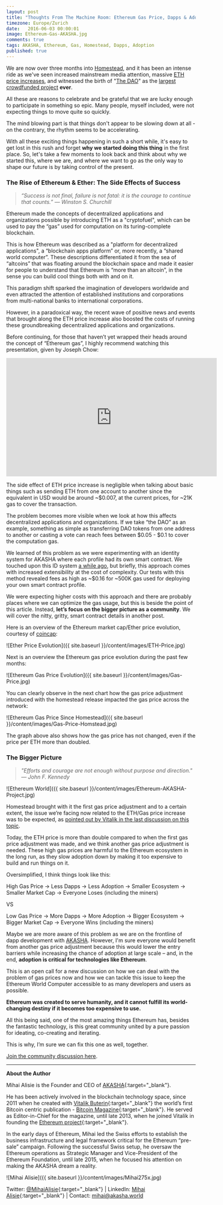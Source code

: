 ```yaml
---
layout: post
title: "Thoughts From The Machine Room: Ethereum Gas Price, Dapps & Adoption"
timezone: Europe/Zurich
date:   2016-06-03 00:00:01
image: Ethereum-Gas-AKASHA.jpg
comments: true
tags: AKASHA, Ethereum, Gas, Homestead, Dapps, Adoption
published: true
---
```


We are now over three months into [Homestead](https://blog.ethereum.org/2016/02/29/homestead-release/), and it has been an intense ride as we've seen increased mainstream media attention, massive [ETH price increases](http://ethereumprice.org/), and witnessed the birth of "[The DAO](https://daohub.org/)" as the [largest crowdfunded project](https://en.wikipedia.org/wiki/List_of_highest_funded_crowdfunding_projects) **ever**.
 
All these are reasons to celebrate and be grateful that we are lucky enough to participate in something so epic. Many people, myself included, were not expecting things to move quite so quickly.
 
The mind blowing part is that things don't appear to be slowing down at all - on the contrary, the rhythm seems to be accelerating.
 
With all these exciting things happening in such a short while, it's easy to get lost in this rush and forget **why we started doing this thing** in the first place. So, let's take a few moments to look back and think about why we started this, where we are, and where we want to go as the only way to shape our future is by taking control of the present.

### The Rise of Ethereum & Ether: The Side Effects of Success
> *“Success is not final, failure is not fatal: it is the courage to continue that counts.” ― Winston S. Churchill*

Ethereum made the concepts of decentralized applications and organizations possible by introducing ETH as a "cryptofuel", which can be used to pay the “gas” used for computation on its turing-complete blockchain.
 
This is how Ethereum was described as a "platform for decentralized applications", a “blockchain apps platform” or, more recently, a “shared world computer”. These descriptions differentiated it from the sea of “altcoins” that was floating around the blockchain space and made it easier for people to understand that Ethereum is “more than an altcoin”, in the sense you can build cool things both with and on it.
 
This paradigm shift sparked the imagination of developers worldwide and even attracted the attention of established institutions and corporations from multi-national banks to international corporations.
 
However, in a paradoxical way, the recent wave of positive news and events that brought along the ETH price increase also boosted the costs of running these groundbreaking decentralized applications and organizations.
 
Before continuing, for those that haven’t yet wrapped their heads around the concept of “Ethereum gas”, I highly recommend watching this presentation, given by Joseph Chow:

<iframe width="560" height="315" src="https://www.youtube.com/embed/dd-ajiMl4HY" frameborder="0" allowfullscreen></iframe>

The side effect of ETH price increase is negligible when talking about basic things such as sending ETH from one account to another since the equivalent in USD would be around ~$0.007, at the current prices, for ~21K gas to cover the transaction.
 
The problem becomes more visible when we look at how this affects decentralized applications and organizations. If we take “the DAO” as an example, something as simple as transferring DAO tokens from one address to another or casting a vote can reach fees between $0.05 - $0.1 to cover the computation gas.
 
We learned of this problem as we were experimenting with an identity system for AKASHA where each profile had its own smart contract. We touched upon this ID system [a while ago](https://www.reddit.com/r/ethereum/comments/4hm678/unveiling_akasha_a_nextgeneration_social_media/d2qyuhx), but briefly, this approach comes with increased extensibility at the cost of complexity. Our tests with this method revealed fees as high as ~$0.16 for ~500K gas used for deploying your own smart contract profile.
 
We were expecting higher costs with this approach and there are probably places where we can optimize the gas usage, but this is beside the point of this article. Instead, **let’s focus on the bigger picture as a community**. We will cover the nitty, gritty, smart contract details in another post.
 
Here is an overview of the Ethereum market cap/Ether price evolution, courtesy of [coincap](http://coincap.io/):

![Ether Price Evolution]({{ site.baseurl }}/content/images/ETH-Price.jpg)

Next is an overview the Ethereum gas price evolution during the past few months:

![Ethereum Gas Price Evolution]({{ site.baseurl }}/content/images/Gas-Price.jpg)

You can clearly observe in the next chart how the gas price adjustment introduced with the homestead release impacted the gas price across the network:

![Ethereum Gas Price Since Homestead]({{ site.baseurl }}/content/images/Gas-Price-Homstead.jpg)

The graph above also shows how the gas price has not changed, even if the price per ETH more than doubled.

### The Bigger Picture
> *"Efforts and courage are not enough without purpose and direction." ― John F. Kennedy* 

![Ethereum World]({{ site.baseurl }}/content/images/Ethereum-AKASHA-Project.jpg)

Homestead brought with it the first gas price adjustment and to a certain extent, the issue we’re facing now related to the ETH/Gas price increase was to be expected, as [pointed out by Vitalik in the last discussion on this topic](https://www.reddit.com/r/ethereum/comments/499a7w/gas_prices_are_already_kinda_down_to_20_shannon/).
 
Today, the ETH price is more than double compared to when the first gas price adjustment was made, and we think another gas price adjustment is needed. These high gas prices are harmful to the Ethereum ecosystem in the long run, as they slow adoption down by making it too expensive to build and run things on it.
 
Oversimplified, I think things look like this:
 
High Gas Price -> Less Dapps -> Less Adoption -> Smaller Ecosystem -> Smaller Market Cap -> Everyone Loses (including the miners)
 
VS
 
Low Gas Price -> More Dapps -> More Adoption -> Bigger Ecosystem -> Bigger Market Cap -> Everyone Wins (including the miners)
 
Maybe we are more aware of this problem as we are on the frontline of dapp development with [AKASHA](http://akasha.world/). However, I'm sure everyone would benefit from another gas price adjustment because this would lower the entry barriers while increasing the chance of adoption at large scale – and, in the end, **adoption is critical for technologies like Ethereum**.
 
This is an open call for a new discussion on how we can deal with the problem of gas prices now and how we can tackle this issue to keep the Ethereum World Computer accessible to as many developers and users as possible.
 
**Ethereum was created to serve humanity, and it cannot fulfill its world-changing destiny if it becomes too expensive to use.**
 
All this being said, one of the most amazing things Ethereum has, besides the fantastic technology, is this great community united by a pure passion for ideating, co-creating and iterating.
 
This is why, I’m sure we can fix this one as well, together. 

[Join the community discussion here](https://www.reddit.com/r/ethereum/comments/4mcebn/an_open_call_for_a_new_discussion_on_gas_prices/).

----

**About the Author**

Mihai Alisie is the Founder and CEO of [AKASHA](http://akasha.world/){:target="_blank"}.

He has been actively involved in the blockchain technology space, since 2011 when he created with [Vitalik Buterin](http://vitalik.ca){:target="_blank"} the world’s first Bitcoin centric publication - [Bitcoin Magazine](https://bitcoinmagazine.com/){:target="_blank"}. He served as Editor-in-Chief for the magazine, until late 2013, when he joined Vitalik in founding the [Ethereum project](https://ethereum.org/){:target="_blank"}.

In the early days of Ethereum, Mihai led the Swiss efforts to establish the business infrastructure and legal framework critical for the Ethereum “pre-sale” campaign. Following the successful Swiss setup, he oversaw the Ethereum operations as Strategic Manager and Vice-President of the Ethereum Foundation, until late 2015, when he focused his attention on making the AKASHA dream a reality.

![Mihai Alisie]({{ site.baseurl }}/content/images/Mihai275x.jpg)

Twitter: [@MihaiAlisie](https://twitter.com/MihaiAlisie){:target="_blank"} | 
LinkedIn: [Mihai Alisie](https://www.linkedin.com/in/mihaialisie){:target="_blank"} | 
Contact: [mihai@akasha.world](mailto:mihai@akasha.world)
